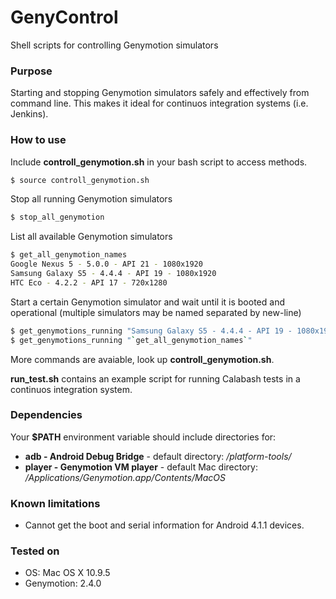 # GenyControl
Shell scripts for controlling Genymotion simulators

### Purpose
Starting and stopping Genymotion simulators safely and effectively from command line. This makes it ideal for continuos integration systems (i.e. Jenkins).

### How to use
Include **controll_genymotion.sh** in your bash script to access methods.
```sh
$ source controll_genymotion.sh
```

Stop all running Genymotion simulators
```sh
$ stop_all_genymotion
```

List all available Genymotion simulators
```sh
$ get_all_genymotion_names
Google Nexus 5 - 5.0.0 - API 21 - 1080x1920
Samsung Galaxy S5 - 4.4.4 - API 19 - 1080x1920
HTC Eco - 4.2.2 - API 17 - 720x1280
```

Start a certain Genymotion simulator and wait until it is booted and operational (multiple simulators may be named separated by new-line)
```sh
$ get_genymotions_running "Samsung Galaxy S5 - 4.4.4 - API 19 - 1080x1920"
$ get_genymotions_running "`get_all_genymotion_names`"
```

More commands are avaiable, look up **controll_genymotion.sh**.

**run_test.sh** contains an example script for running Calabash tests in a continuos integration system.

### Dependencies
Your **$PATH** environment variable should include directories for:
* **adb - Android Debug Bridge** - default directory: *<android-sdk>/platform-tools/*
* **player - Genymotion VM player** - default Mac directory: */Applications/Genymotion.app/Contents/MacOS*

### Known limitations
* Cannot get the boot and serial information for Android 4.1.1 devices.

### Tested on
* OS: Mac OS X 10.9.5
* Genymotion: 2.4.0
